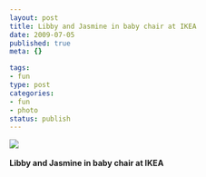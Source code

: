 ```yaml
--- 
layout: post
title: Libby and Jasmine in baby chair at IKEA
date: 2009-07-05
published: true
meta: {}

tags: 
- fun
type: post
categories: 
- fun
- photo
status: publish
---
```

![](http://media.eick.us/2011/05/4Lbi8pbnEpjmlhr3ACk1Kdh2o1_500.jpg)<br /><br /><b>Libby and Jasmine in baby chair at IKEA</b>
